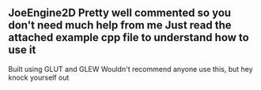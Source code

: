 JoeEngine2D
Pretty well commented so you don't need much help from me
Just read the attached example cpp file to understand how to use it
---------------------------------------------
Built using GLUT and GLEW
Wouldn't recommend anyone use this, but hey knock yourself out
